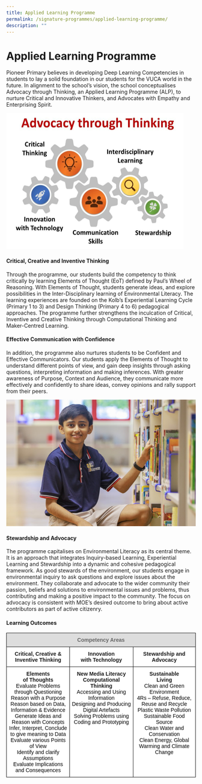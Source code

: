 ```yaml
---
title: Applied Learning Programme
permalink: /signature-programmes/applied-learning-programme/
description: ""
---
```

# Applied Learning Programme
Pioneer Primary believes in developing Deep Learning Competencies in students to lay a solid foundation in our students for the VUCA world in the future. In alignment to the school’s vision, the school conceptualises Advocacy through Thinking, an Applied Learning Programme (ALP), to nurture Critical and Innovative Thinkers, and Advocates with Empathy and Enterprising Spirit.

![](/images/ALP.png)

#### Critical, Creative and Inventive Thinking

Through the programme, our students build the competency to think critically by learning Elements of Thought (EoT) defined by Paul’s Wheel of Reasoning. With Elements of Thought, students generate ideas, and explore possibilities in the Inter-Disciplinary learning of Environmental Literacy. The learning experiences are founded on the Kolb’s Experiential Learning Cycle (Primary 1 to 3) and Design Thinking (Primary 4 to 6) pedagogical approaches. The programme further strengthens the inculcation of Critical, Inventive and Creative Thinking through Computational Thinking and Maker-Centred Learning.

#### Effective Communication with Confidence

In addition, the programme also nurtures students to be Confident and Effective Communicators. Our students apply the Elements of Thought to understand different points of view, and gain deep insights through asking questions, interpreting information and making inferences. With greater awareness of Purpose, Context and Audience, they communicate more effectively and confidently to share ideas, convey opinions and rally support from their peers. 

![](/images/Applied%20Learning%20Programme.jpg)

#### Stewardship and Advocacy

The programme capitalises on Environmental Literacy as its central theme. It is an approach that integrates Inquiry-based Learning, Experiential Learning and Stewardship into a dynamic and cohesive pedagogical framework. As good stewards of the environment, our students engage in environmental inquiry to ask questions and explore issues about the environment. They collaborate and advocate to the wider community their passion, beliefs and solutions to environmental issues and problems, thus contributing and making a positive impact to the community. The focus on advocacy is consistent with MOE’s desired outcome to bring about active contributors as part of active citizenry.

#### Learning Outcomes

<style type="text/css">
.tg  {border-collapse:collapse;border-spacing:0;}
.tg td{border-color:black;border-style:solid;border-width:1px;font-family:Arial, sans-serif;font-size:14px;
  overflow:hidden;padding:10px 5px;word-break:normal;}
.tg th{border-color:black;border-style:solid;border-width:1px;font-family:Arial, sans-serif;font-size:14px;
  font-weight:normal;overflow:hidden;padding:10px 5px;word-break:normal;}
.tg .tg-a4yv{background-color:#DDD;color:#666;font-weight:bold;text-align:center;vertical-align:top}
.tg .tg-9hzb{background-color:#FFF;font-weight:bold;text-align:center;vertical-align:top}
</style>
<table class="tg">
<thead>
  <tr>
    <th class="tg-a4yv" colspan="3">Competency Areas</th>
  </tr>
</thead>
<tbody>
  <tr>
    <td class="tg-9hzb">Critical, Creative &amp; <br>Inventive Thinking</td>
    <td class="tg-9hzb">Innovation <br><span style="background-color:initial">with Technology</span></td>
    <td class="tg-9hzb">Stewardship and <br><span style="background-color:initial">Advocacy</span></td>
  </tr>
  <tr>
    <td class="tg-9hzb">Elements <br><span style="background-color:initial">of Thoughts</span><br><span style="font-weight:300;color:#000">Evaluate Problems through Questioning</span><br><span style="font-weight:300;color:#000">Reason with a Purpose</span><br><span style="font-weight:300;color:#000">Reason based on Data, Information &amp; Evidence</span><br><span style="font-weight:300;color:#000">Generate Ideas and Reason with Concepts </span><br><span style="font-weight:300;color:#000">Infer, Interpret, Conclude to give meaning to Data</span><br><span style="font-weight:300;color:#000">Evaluate various Points of View</span><br><span style="font-weight:300;color:#000">Identify and clarify Assumptions</span><br><span style="font-weight:300;color:#000">Evaluate Implications and Consequences</span></td>
    <td class="tg-9hzb"><span style="background-color:initial">New Media Literacy</span><br><span style="background-color:initial">Computational Thinking</span><br><span style="font-weight:300;color:#000">Accessing and Using Information</span><br><span style="font-weight:300;color:#000">Designing and Producing Digital Artefacts</span><br><span style="font-weight:300;color:#000">Solving Problems using Coding and Prototyping</span></td>
    <td class="tg-9hzb">Sustainable <br>Living<br><span style="font-weight:300;color:#000">Clean and Green Environment</span><br><span style="font-weight:300;color:#000">4Rs – Refuse, Reduce, Reuse and Recycle</span><br><span style="font-weight:300;color:#000">Plastic Waste Pollution</span><br><span style="font-weight:300;color:#000">Sustainable Food Source</span><br><span style="font-weight:300;color:#000">Clean Water and Conservation</span><br><span style="font-weight:300;color:#000">Clean Energy, Global Warming and Climate Change</span></td>
  </tr>
</tbody>
</table>